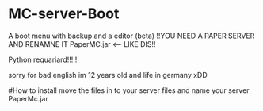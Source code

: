 # MC-server-Boot
A boot menu with backup and a editor (beta)
!!YOU NEED A PAPER SERVER AND RENAMNE IT PaperMC.jar <-- LIKE DIS!!

Python requariard!!!!!

sorry for bad english im 12 years old and life in germany xDD

#How to install
move the files in to your server files 
and name your server PaperMc.jar
